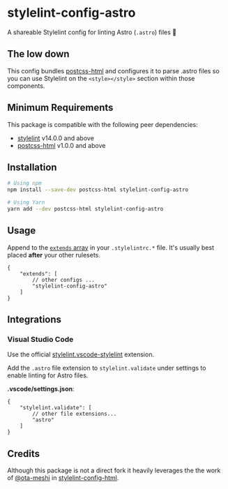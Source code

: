 # stylelint-config-astro

A shareable Stylelint config for linting Astro (`.astro`) files :rocket:

## The low down

This config bundles [postcss-html] and configures it to parse .astro files so you can use Stylelint
on the `<style></style>` section within those components.

## Minimum Requirements

This package is compatible with the following peer dependencies:

-   [stylelint] v14.0.0 and above
-   [postcss-html] v1.0.0 and above

## Installation

```sh
# Using npm
npm install --save-dev postcss-html stylelint-config-astro

# Using Yarn
yarn add --dev postcss-html stylelint-config-astro
```

## Usage

Append to the [`extends` array](https://stylelint.io/user-guide/configure/#extends) in your
`.stylelintrc.*` file. It's usually best placed **after** your other rulesets.

```jsonc
{
    "extends": [
        // other configs ...
        "stylelint-config-astro"
    ]
}
```

## Integrations

### Visual Studio Code

Use the official
[stylelint.vscode-stylelint](https://marketplace.visualstudio.com/items?itemName=stylelint.vscode-stylelint)
extension.

Add the `.astro` file extension to `stylelint.validate` under settings to enable linting for Astro
files.

**.vscode/settings.json**:

```jsonc
{
    "stylelint.validate": [
        // other file extensions...
        "astro"
    ]
}
```

## Credits

Although this package is not a direct fork it heavily leverages the the work of
[@ota-meshi](https://github.com/ota-meshi) in
[stylelint-config-html](https://github.com/ota-meshi/stylelint-config-html).

[stylelint]: https://stylelint.io/
[postcss-html]: https://github.com/ota-meshi/postcss-html
